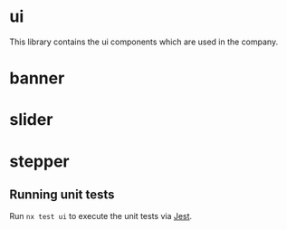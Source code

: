 # ui

This library contains the ui components which are used in the company.

# banner

# slider

# stepper

## Running unit tests

Run `nx test ui` to execute the unit tests via [Jest](https://jestjs.io).

